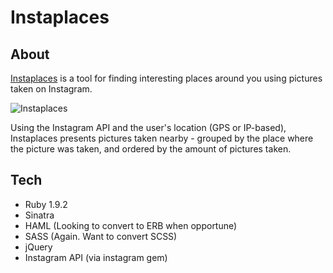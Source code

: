 # Instaplaces

## About ##
[Instaplaces](http://instaplac.es) is a tool for finding interesting places around you using pictures taken on Instagram. 

![Instaplaces](raw/master/Screenshot.png) 

Using the Instagram API and the user's location (GPS or IP-based), Instaplaces presents pictures taken nearby - grouped by 
the place where the picture was taken, and ordered by the amount of pictures taken.

## Tech ##
- Ruby 1.9.2
- Sinatra 
- HAML (Looking to convert to ERB when opportune)
- SASS (Again. Want to convert SCSS)
- jQuery
- Instagram API (via instagram gem)

